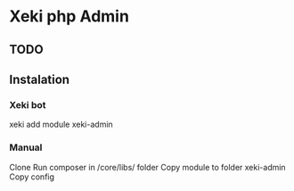 # Xeki php Admin

## TODO 

## Instalation

### Xeki bot
xeki add module xeki-admin

### Manual 
Clone 
Run composer in /core/libs/ folder
Copy module to folder xeki-admin
Copy config 